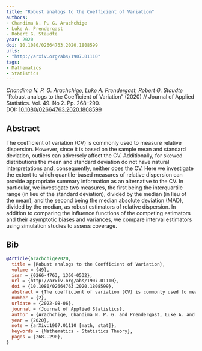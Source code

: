 ```yaml
---
title: "Robust analogs to the Coefficient of Variation"
authors:
- Chandima N. P. G. Arachchige
- Luke A. Prendergast
- Robert G. Staudte
year: 2020
doi: 10.1080/02664763.2020.1808599
urls:
- "http://arxiv.org/abs/1907.01110"
tags:
- Mathematics
- Statistics
---
```


<i>Chandima N. P. G. Arachchige, Luke A. Prendergast, Robert G. Staudte</i> <span title="The coefficient of variation (CV) is commonly used to measure relative dispersion. However, since it is based on the sample mean and standard deviation, outliers can adversely affect the CV. Additionally, for skewed distributions the mean and standard deviation do not have natural interpretations and, consequently, neither does the CV. Here we investigate the extent to which quantile-based measures of relative dispersion can provide appropriate summary information as an alternative to the CV. In particular, we investigate two measures, the first being the interquartile range (in lieu of the standard deviation), divided by the median (in lieu of the mean), and the second being the median absolute deviation (MAD), divided by the median, as robust estimators of relative dispersion. In addition to comparing the influence functions of the competing estimators and their asymptotic biases and variances, we compare interval estimators using simulation studies to assess coverage.">“Robust analogs to the Coefficient of Variation”</span> (2020) // Journal of Applied Statistics. Vol.&nbsp;49. No&nbsp;2. Pp.&nbsp;268–290. DOI:&nbsp;<a href='https://doi.org/10.1080/02664763.2020.1808599'>10.1080/02664763.2020.1808599</a>

## Abstract

The coefficient of variation (CV) is commonly used to measure relative dispersion. However, since it is based on the sample mean and standard deviation, outliers can adversely affect the CV. Additionally, for skewed distributions the mean and standard deviation do not have natural interpretations and, consequently, neither does the CV. Here we investigate the extent to which quantile-based measures of relative dispersion can provide appropriate summary information as an alternative to the CV. In particular, we investigate two measures, the first being the interquartile range (in lieu of the standard deviation), divided by the median (in lieu of the mean), and the second being the median absolute deviation (MAD), divided by the median, as robust estimators of relative dispersion. In addition to comparing the influence functions of the competing estimators and their asymptotic biases and variances, we compare interval estimators using simulation studies to assess coverage.

## Bib

```bib
@Article{arachchige2020,
  title = {Robust analogs to the Coefficient of Variation},
  volume = {49},
  issn = {0266-4763, 1360-0532},
  url = {http://arxiv.org/abs/1907.01110},
  doi = {10.1080/02664763.2020.1808599},
  abstract = {The coefficient of variation (CV) is commonly used to measure relative dispersion. However, since it is based on the sample mean and standard deviation, outliers can adversely affect the CV. Additionally, for skewed distributions the mean and standard deviation do not have natural interpretations and, consequently, neither does the CV. Here we investigate the extent to which quantile-based measures of relative dispersion can provide appropriate summary information as an alternative to the CV. In particular, we investigate two measures, the first being the interquartile range (in lieu of the standard deviation), divided by the median (in lieu of the mean), and the second being the median absolute deviation (MAD), divided by the median, as robust estimators of relative dispersion. In addition to comparing the influence functions of the competing estimators and their asymptotic biases and variances, we compare interval estimators using simulation studies to assess coverage.},
  number = {2},
  urldate = {2022-08-06},
  journal = {Journal of Applied Statistics},
  author = {Arachchige, Chandima N. P. G. and Prendergast, Luke A. and Staudte, Robert G.},
  year = {2020},
  note = {arXiv:1907.01110 [math, stat]},
  keywords = {Mathematics - Statistics Theory},
  pages = {268--290},
}
```

